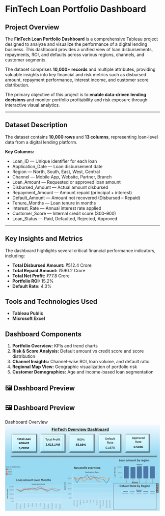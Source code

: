 # FinTech Loan Portfolio Dashboard

## Project Overview

The **FinTech Loan Portfolio Dashboard** is a comprehensive Tableau project designed to analyze and visualize the performance of a digital lending business. This dashboard provides a unified view of loan disbursements, repayments, ROI, and defaults across various regions, channels, and customer segments.

The dataset comprises **10,000+ records** and multiple attributes, providing valuable insights into key financial and risk metrics such as disbursed amount, repayment performance, interest income, and customer score distribution.

The primary objective of this project is to **enable data-driven lending decisions** and monitor portfolio profitability and risk exposure through interactive visual analytics.

---

##  Dataset Description

The dataset contains **10,000 rows** and **13 columns**, representing loan-level data from a digital lending platform.

**Key Columns:**

* Loan_ID — Unique identifier for each loan
* Application_Date — Loan disbursement date
* Region — North, South, East, West, Central
* Channel — Mobile App, Website, Partner, Branch
* Loan_Amount — Requested or approved loan amount
* Disbursed_Amount — Actual amount disbursed
* Repayment_Amount — Amount repaid (principal + interest)
* Default_Amount — Amount not recovered (Disbursed – Repaid)
* Tenure_Months — Loan tenure in months
* Interest_Rate — Annual interest rate applied
* Customer_Score — Internal credit score (300–900)
* Loan_Status — Paid, Defaulted, Rejected, Approved

---

## Key Insights and Metrics
The dashboard highlights several critical financial performance indicators, including:

* **Total Disbursed Amount:** ₹512.4 Crore
* **Total Repaid Amount:** ₹590.2 Crore
* **Total Net Profit:** ₹77.8 Crore
* **Portfolio ROI:** 15.2%
* **Default Rate:** 4.3%

## Tools and Technologies Used

* **Tableau Public**
* **Microsoft Excel**

## Dashboard Components
1. **Portfolio Overview:** KPIs and trend charts
2. **Risk & Score Analysis:** Default amount vs credit score and score distribution
3. **Channel Insights:** Channel-wise ROI, loan volume, and default ratio
4. **Regional Map View:** Geographic visualization of portfolio risk
5. **Customer Demographics:** Age and income-based loan segmentation

## 🖼️ Dashboard Preview
## 🖼️ Dashboard Preview
Dashboard Overview
![FinTech Loan Dashboard Preview](https://github.com/khushnuma225/FinTech-Loan-Portfolio-Dashboard-Tableau/blob/main/FinTech%20Loan%20Portfolio%20Dashboard.png)
